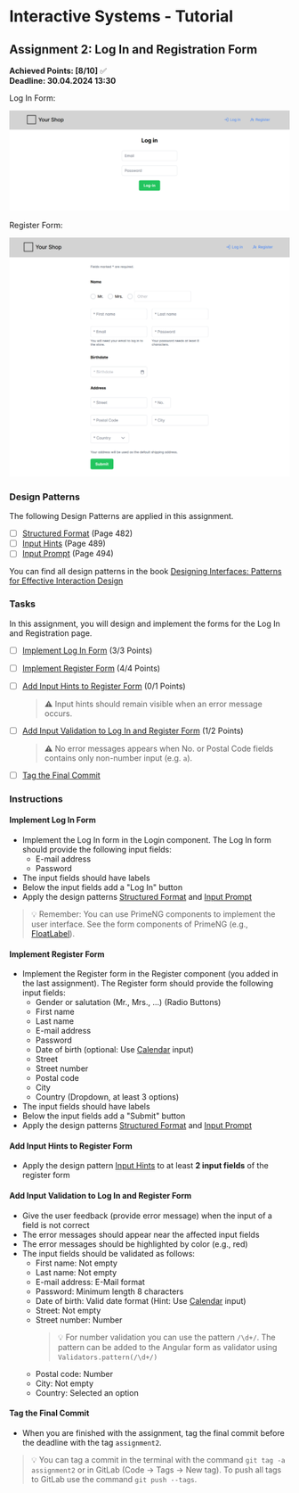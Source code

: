 # Interactive Systems - Tutorial

## Assignment 2: Log In and Registration Form

**Achieved Points: [8/10]** ✅  
**Deadline: 30.04.2024 13:30**  

Log In Form:

<img src="images/assignment2_teaser_1.png"  width="600">

Register Form:

<img src="images/assignment2_teaser_2.png"  width="600">

### Design Patterns

The following Design Patterns are applied in this assignment.

- [ ] [Structured Format](https://ebookcentral.proquest.com/lib/uni-konstanz/reader.action?docID=5996435&ppg=502) (Page 482)
- [ ] [Input Hints](https://ebookcentral.proquest.com/lib/uni-konstanz/reader.action?docID=5996435&ppg=509) (Page 489)
- [ ] [Input Prompt](https://ebookcentral.proquest.com/lib/uni-konstanz/reader.action?docID=5996435&ppg=514) (Page 494)

You can find all design patterns in the book [Designing Interfaces: Patterns for Effective Interaction Design](https://ebookcentral.proquest.com/lib/uni-konstanz/detail.action?docID=5996435)

### Tasks

In this assignment, you will design and implement the forms for the Log In and Registration page. 

- [ ] [Implement Log In Form](#implement-log-in-form) (3/3 Points)
- [ ] [Implement Register Form](#implement-register-form) (4/4 Points)
- [ ] [Add Input Hints to Register Form](#add-input-hints-to-register-form) (0/1 Points)

  > ⚠️ Input hints should remain visible when an error message occurs.
- [ ] [Add Input Validation to Log In and Register Form](#add-input-validation-to-log-in-and-register-form) (1/2 Points)

  > ⚠️ No error messages appears when No. or Postal Code fields contains only non-number input (e.g. `a`).
- [ ] [Tag the Final Commit](#tag-the-final-commit)

### Instructions

#### Implement Log In Form

- Implement the Log In form in the Login component. The Log In form should provide the following input fields:
    - E-mail address
    - Password
- The input fields should have labels
- Below the input fields add a "Log In" button
- Apply the design patterns [Structured Format](https://ebookcentral.proquest.com/lib/uni-konstanz/reader.action?docID=5996435&ppg=502) and [Input Prompt](https://ebookcentral.proquest.com/lib/uni-konstanz/reader.action?docID=5996435&ppg=514)

> 💡 Remember: You can use PrimeNG components to implement the user interface. See the form components of PrimeNG (e.g., [FloatLabel](https://primeng.org/floatlabel)).

#### Implement Register Form

- Implement the Register form in the Register component (you added in the last assignment). The Register form should provide the following input fields:
    - Gender or salutation (Mr., Mrs., ...) (Radio Buttons)
    - First name
    - Last name
    - E-mail address
    - Password
    - Date of birth (optional: Use [Calendar](https://primeng.org/calendar) input)
    - Street
    - Street number
    - Postal code
    - City
    - Country (Dropdown, at least 3 options)
- The input fields should have labels
- Below the input fields add a "Submit" button
- Apply the design patterns [Structured Format](https://ebookcentral.proquest.com/lib/uni-konstanz/reader.action?docID=5996435&ppg=502) and [Input Prompt](https://ebookcentral.proquest.com/lib/uni-konstanz/reader.action?docID=5996435&ppg=514)

#### Add Input Hints to Register Form

- Apply the design pattern [Input Hints](https://ebookcentral.proquest.com/lib/uni-konstanz/reader.action?docID=5996435&ppg=509) to at least **2 input fields** of the register form

#### Add Input Validation to Log In and Register Form

- Give the user feedback (provide error message) when the input of a field is not correct
- The error messages should appear near the affected input fields
- The error messages should be highlighted by color (e.g., red)
- The input fields should be validated as follows:
    - First name: Not empty
    - Last name: Not empty
    - E-mail address: E-Mail format
    - Password: Minimum length 8 characters
    - Date of birth: Valid date format (Hint: Use [Calendar](https://primeng.org/calendar) input)
    - Street: Not empty
    - Street number: Number
      > 💡 For number validation you can use the pattern `/\d+/`. The pattern can be added to the Angular form as validator using `Validators.pattern(/\d+/)`
    - Postal code: Number
    - City: Not empty
    - Country: Selected an option

#### Tag the Final Commit

- When you are finished with the assignment, tag the final commit before the deadline with the tag `assignment2`.

> 💡 You can tag a commit in the terminal with the command `git tag -a assignment2` or in GitLab (Code -> Tags -> New tag). To push all tags to GitLab use the command `git push --tags`.
